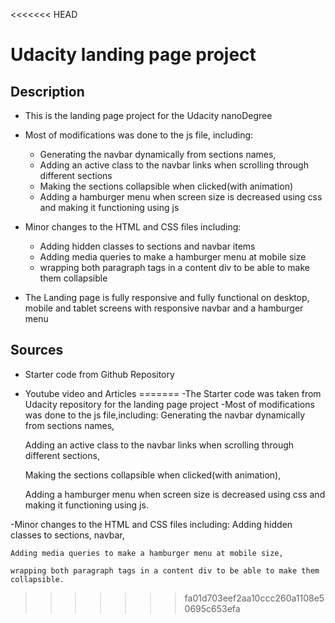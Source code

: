 <<<<<<< HEAD
# Udacity landing page project

## Description

- This is the landing page project for the Udacity nanoDegree
- Most of modifications was done to the js file, including:
  - Generating the navbar dynamically from sections names,
  - Adding an active class to the navbar links when scrolling through different sections
  - Making the sections collapsible when clicked(with animation)
  - Adding a hamburger menu when screen size is decreased using css and making it functioning using js

- Minor changes to the HTML and CSS files including:
  - Adding hidden classes to sections and navbar items
  - Adding media queries to make a hamburger menu at mobile size
  - wrapping both paragraph tags in a content div to be able to make them collapsible
- The Landing page is fully responsive and fully functional on desktop, mobile and tablet screens with responsive navbar and a hamburger menu

## Sources

- Starter code from Github Repository  
- Youtube video and Articles
=======
-The Starter code was taken from Udacity repository for the landing page project
-Most of modifications was done to the js file,including:
    Generating the navbar dynamically from sections names,
	
    Adding an active class to the navbar links when scrolling through different sections,
	
    Making the sections collapsible when clicked(with animation),
	
    Adding a hamburger menu when screen size is decreased using css and making it functioning using js.
	

-Minor changes to the HTML and CSS files including:
    Adding hidden classes to sections, navbar,
	
    Adding media queries to make a hamburger menu at mobile size,
	
    wrapping both paragraph tags in a content div to be able to make them collapsible.
>>>>>>> fa01d703eef2aa10ccc260a1108e50695c653efa
